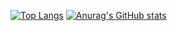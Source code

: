 [![Top Langs](https://github-readme-stats.vercel.app/api/top-langs/?username=erickramosxp&layout=donut&theme=tokyonight&show_icons=true)](https://github.com/anuraghazra/github-readme-stats)
[![Anurag's GitHub stats](https://github-readme-stats.vercel.app/api?username=erickramosxp&theme=tokyonight)](https://github.com/anuraghazra/github-readme-stats)

